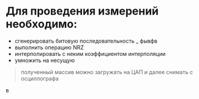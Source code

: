 # Для проведения измерений необходимо:
* сгенерировать битовую последовательность
  _ фывфв
* выполнить операцию NRZ
* интерполировать с неким коэффициентом интерполяции
* умножить на несущую
> полученный массив можно загружать на ЦАП и далее снимать с осциллографа

в
